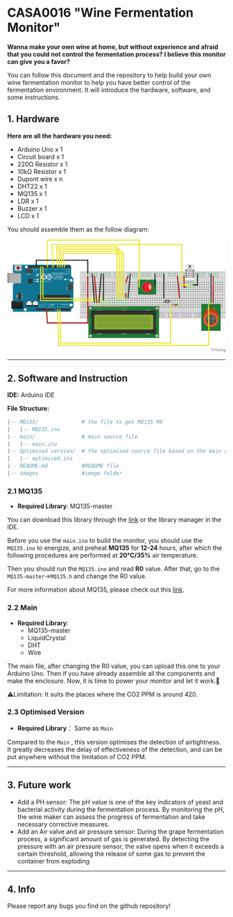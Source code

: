 # CASA0016 "Wine Fermentation Monitor"

**Wanna make your own wine at home, but without experience and afraid that you could not control the fermentation process?  I believe this monitor can give you a favor?**

You can follow this document and the repository to help build your own wine fermentation monitor to help you have better control of the fermentation environment. It will introduce the  hardware, software, and some instructions.



## 1. Hardware

**Here are all the hardware you need:**

* Arduino Uno x 1 
* Circuit board x 1 
* 220Ω Resistor x 1 
* 10kΩ Resistor x 1
* Dupont wire x n
* DHT22 x 1 
* MQ135 x 1
* LDR x 1 
* Buzzer x 1 
* LCD x 1

You should assemble them as the follow diagram:

![diagram1](https://github.com/Hazzd12/casa0016-coursework/blob/main/images/circuit%20diagram.png?raw=true)

****

## 2. Software and Instruction

**IDE:** Arduino IDE

**File Structure:** 

```lua
|-- MQ135/              # the file to get MQ135 R0
|   |-- MQ135.ino
|-- main/          		# main source file
|   |-- main.ino
|-- Optimised version/  # the optimised source file based on the main one   
|   |-- optimised.ino
|-- README.md      	    #README file
|-- images				#image folder
```

### 2.1 MQ135

* **Required Library**: MQ135-master

You can download this library through the [link](https://link.jianshu.com/?t=https://codeload.github.com/GeorgK/MQ135/zip/master) or the library manager in the IDE.

Before you use the `main.ino` to build the monitor, you should use the `MQ135.ino`  to energize, and preheat **MQ135** for **12-24** hours, after which the following procedures are performed at **20°C/35%** air temperature. 

Then you should run the `MQ135.ino` and read **R0** value. After that, go to the  `MQ135-master`->`MQ135.h` and change the R0 value.

For more information about MQ135, please check out this [link](https://hackaday.io/project/3475-sniffing-trinket/log/12363-mq135-arduino-library).

### 2.2 Main

* **Required Library**:
  * MQ135-master
  * LiquidCrystal
  * DHT
  * Wire

The main file, after changing the R0 value, you can upload this one to your Arduino Uno. Then if you have already assemble all the components and make the enclosure. Now, it is time to power your monitor and let it work.🎉

⚠Limitation: It suits the places where the CO2 PPM is around 420.

### 2.3 Optimised Version

* **Required Library**： Same as `Main`

Compared to the `Main` , this version optimises the detection of airtightness. It greatly decreases the delay of effectiveness of the detection, and can be put anywhere without the limitation of CO2 PPM.

****

## 3. Future work

*  Add a PH sensor: The pH value is one of the key indicators of yeast and  bacterial activity during the fermentation process. By monitoring the pH, the  wine maker can assess the progress of fermentation and take necessary  corrective measures. 
* Add an Air valve and air pressure sensor: During the grape fermentation  process, a significant amount of gas is generated. By detecting the pressure  with an air pressure sensor, the valve opens when it exceeds a certain  threshold, allowing the release of some gas to prevent the container from  exploding 

****

## 4. Info

Please report any bugs you find on the github repository!